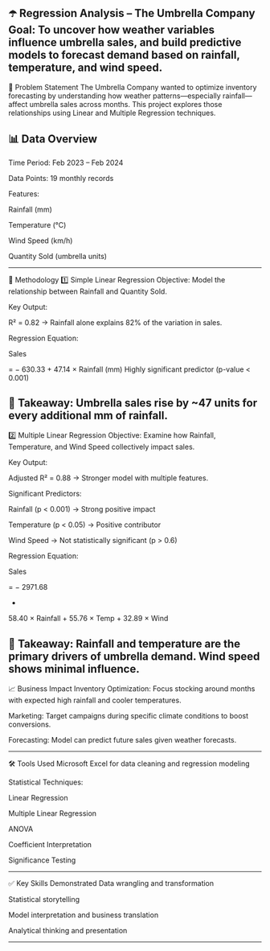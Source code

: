 ☂️ Regression Analysis – The Umbrella Company
Goal: To uncover how weather variables influence umbrella sales, and build predictive models to forecast demand based on rainfall, temperature, and wind speed.
-------------------------------------------------------------------------------------------------------------------------------
🧠 Problem Statement
The Umbrella Company wanted to optimize inventory forecasting by understanding how weather patterns—especially rainfall—affect umbrella sales across months. This project explores those relationships using Linear and Multiple Regression techniques.

📊 Data Overview
-------------------------------------------------------------------------------------------------------------------------------
Time Period: Feb 2023 – Feb 2024

Data Points: 19 monthly records

Features:

Rainfall (mm)

Temperature (°C)

Wind Speed (km/h)

Quantity Sold (umbrella units)

----------------------------------------------------------------------------------------------------------------------------
🔎 Methodology
1️⃣ Simple Linear Regression
Objective: Model the relationship between Rainfall and Quantity Sold.

Key Output:

R² = 0.82 → Rainfall alone explains 82% of the variation in sales.

Regression Equation:

Sales

=
−
630.33
+
47.14
×
Rainfall (mm)
Highly significant predictor (p-value < 0.001)



🎯 Takeaway: Umbrella sales rise by ~47 units for every additional mm of rainfall.
----------------------------------------------------------------------------------------------------------------------------
2️⃣ Multiple Linear Regression
Objective: Examine how Rainfall, Temperature, and Wind Speed collectively impact sales.

Key Output:

Adjusted R² = 0.88 → Stronger model with multiple features.

Significant Predictors:

Rainfall (p < 0.001) → Strong positive impact

Temperature (p < 0.05) → Positive contributor

Wind Speed → Not statistically significant (p > 0.6)

Regression Equation:

Sales

=
−
2971.68

+
58.40
×
Rainfall
+
55.76
×
Temp
+
32.89
×
Wind


🎯 Takeaway: Rainfall and temperature are the primary drivers of umbrella demand. Wind speed shows minimal influence.
----------------------------------------------------------------------------------------------------------------------------
📈 Business Impact
Inventory Optimization: Focus stocking around months with expected high rainfall and cooler temperatures.

Marketing: Target campaigns during specific climate conditions to boost conversions.

Forecasting: Model can predict future sales given weather forecasts.

----------------------------------------------------------------------------------------------------------------------------
🛠️ Tools Used
Microsoft Excel for data cleaning and regression modeling

Statistical Techniques:

Linear Regression

Multiple Linear Regression

ANOVA

Coefficient Interpretation

Significance Testing

---------------------------------------------------------------------------------------------------------------------------
✅ Key Skills Demonstrated
Data wrangling and transformation

Statistical storytelling

Model interpretation and business translation

Analytical thinking and presentation

---------------------------------------------------------------------------------------------------------------------------

